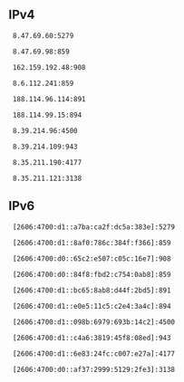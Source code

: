 ## IPv4
```
 8.47.69.60:5279
```
```
 8.47.69.98:859
```
```
 162.159.192.48:908
```
```
 8.6.112.241:859
```
```
 188.114.96.114:891
```
```
 188.114.99.15:894
```
```
 8.39.214.96:4500
```
```
 8.39.214.109:943
```
```
 8.35.211.190:4177
```
```
 8.35.211.121:3138
```

## IPv6
```
 [2606:4700:d1::a7ba:ca2f:dc5a:383e]:5279
```
```
 [2606:4700:d1::8af0:786c:384f:f366]:859
```
```
 [2606:4700:d0::65c2:e507:c05c:16e7]:908
```
```
 [2606:4700:d0::84f8:fbd2:c754:0ab8]:859
```
```
 [2606:4700:d1::bc65:8ab8:d44f:2bd5]:891
```
```
 [2606:4700:d1::e0e5:11c5:c2e4:3a4c]:894
```
```
 [2606:4700:d1::098b:6979:693b:14c2]:4500
```
```
 [2606:4700:d1::c4a6:3819:45f8:08ed]:943
```
```
 [2606:4700:d1::6e83:24fc:c007:e27a]:4177
```
```
 [2606:4700:d0::af37:2999:5129:2fe3]:3138
```
